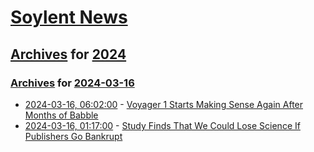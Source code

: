 # [Soylent News](../../../README.md)

## [Archives](../../index.md) for [2024](../index.md)

### [Archives](../../index.md) for [2024-03-16](index.md)

* [2024-03-16, 06:02:00](https://soylentnews.org/article.pl?sid=24/03/14/1557210&from=rss) - [Voyager 1 Starts Making Sense Again After Months of Babble](https://soylentnews.org/article.pl?sid=24/03/14/1557210&from=rss)
* [2024-03-16, 01:17:00](https://soylentnews.org/article.pl?sid=24/03/14/041227&from=rss) - [Study Finds That We Could Lose Science If Publishers Go Bankrupt](https://soylentnews.org/article.pl?sid=24/03/14/041227&from=rss)
